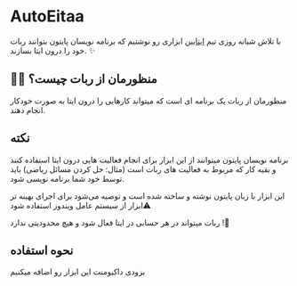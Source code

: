 # AutoEitaa

با تلاش شبانه روزی تیم [ایتابین](https://eitaa.com/eitaabin) ابزاری رو نوشتیم که برنامه نویسان پایتون بتوانند ربات خود را درون ایتا بسازند. ✨

## 🤷‍♂️ منظورمان از ربات چیست؟
منظورمان از ربات یک برنامه ای است که میتواند کارهایی را درون ایتا به صورت خودکار انجام دهند. 

## نکته

برنامه نویسان پایتون میتوانند از این ابزار برای انجام فعالیت هایی درون ایتا استفاده کنند و بقیه کار که مربوط به فعالیت های ربات است (مثال: حل کردن مسائل ریاضی) باید توسط خود شما برنامه نویسی شود.


این ابزار با زبان پایتون نوشته و ساخته شده است و توصیه می‌شود برای اجرای بهینه تر ابزار از سیستم عامل ویندوز استفاده شود⚠️


ربات میتواند در هر حسابی در ایتا فعال شود و هیچ محدودیتی ندارد !🔅

## نحوه استفاده

بزودی داکیومنت این ابزار رو اضافه میکنیم
